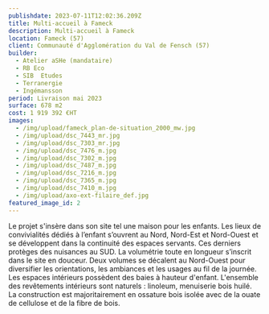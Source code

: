 ```yaml
---
publishdate: 2023-07-11T12:02:36.209Z
title: Multi-accueil à Fameck
description: Multi-accueil à Fameck
location: Fameck (57)
client: Communauté d'Agglomération du Val de Fensch (57)
builder:
  - Atelier aSHe (mandataire)
  - RB Eco
  - SIB  Etudes
  - Terranergie
  - Ingémansson
period: Livraison mai 2023
surface: 678 m2
cost: 1 919 392 €HT
images:
  - /img/upload/fameck_plan-de-situation_2000_mw.jpg
  - /img/upload/dsc_7443_mr.jpg
  - /img/upload/dsc_7303_mr.jpg
  - /img/upload/dsc_7476_m.jpg
  - /img/upload/dsc_7302_m.jpg
  - /img/upload/dsc_7487_m.jpg
  - /img/upload/dsc_7216_m.jpg
  - /img/upload/dsc_7365_m.jpg
  - /img/upload/dsc_7410_m.jpg
  - /img/upload/axo-ext-filaire_def.jpg
featured_image_id: 2
---
```

Le projet s'insère dans son site tel une maison pour les enfants. Les lieux de convivialités dédiés à l’enfant s’ouvrent au Nord, Nord-Est et Nord-Ouest et se développent dans la continuité des espaces servants. Ces derniers protèges des nuisances au SUD. La volumétrie toute en longueur s’inscrit dans le site en douceur. Deux volumes se décalent au Nord-Ouest pour diversifier les orientations, les ambiances et les usages au fil de la journée. Les espaces intérieurs possèdent des baies à hauteur d'enfant. L'ensemble des revêtements intérieurs sont naturels : linoleum, menuiserie bois huilé. La construction est majoritairement en ossature bois isolée avec de la ouate de cellulose et de la fibre de bois.
